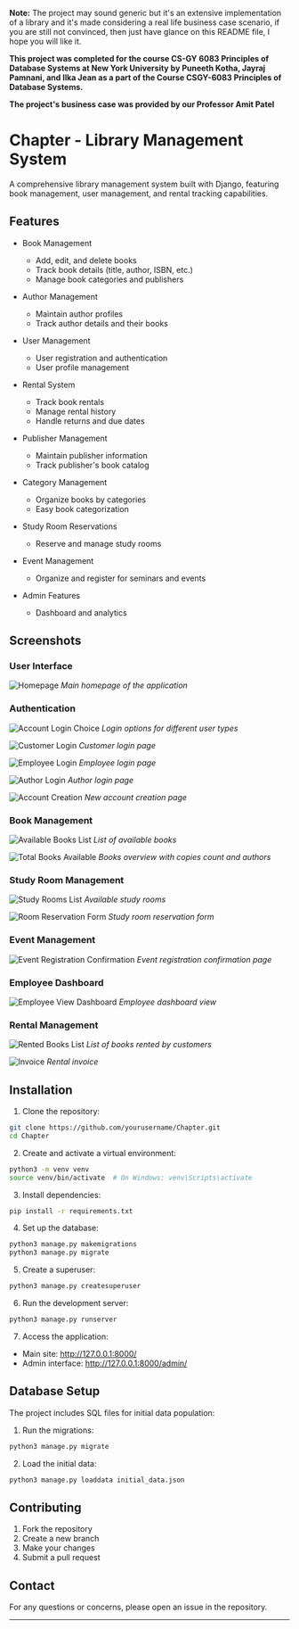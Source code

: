 **Note:** The project may sound generic but it's an extensive implementation of a library and it's made considering a real life business case scenario, if you are still not convinced, then just have glance on this README file, I hope you will like it.


**This project was completed for the course CS-GY 6083 Principles of Database Systems at New York University by Puneeth Kotha, Jayraj Pamnani, and Ilka Jean as a part of the Course CSGY-6083 Principles of Database Systems.**

**The project's business case was provided by our Professor Amit Patel**

# Chapter - Library Management System

A comprehensive library management system built with Django, featuring book management, user management, and rental tracking capabilities.

## Features

- Book Management
  - Add, edit, and delete books
  - Track book details (title, author, ISBN, etc.)
  - Manage book categories and publishers

- Author Management
  - Maintain author profiles
  - Track author details and their books

- User Management
  - User registration and authentication
  - User profile management

- Rental System
  - Track book rentals
  - Manage rental history
  - Handle returns and due dates

- Publisher Management
  - Maintain publisher information
  - Track publisher's book catalog

- Category Management
  - Organize books by categories
  - Easy book categorization

- Study Room Reservations
  - Reserve and manage study rooms

- Event Management
  - Organize and register for seminars and events

- Admin Features
  - Dashboard and analytics

## Screenshots

### User Interface
![Homepage](ChapterSS/Homepage.png)
*Main homepage of the application*

### Authentication
![Account Login Choice](ChapterSS/AccountLoginChoice.png)
*Login options for different user types*

![Customer Login](ChapterSS/CustomerLogin.png)
*Customer login page*

![Employee Login](ChapterSS/EmployeeLogin.png)
*Employee login page*

![Author Login](ChapterSS/AuthorLogin.png)
*Author login page*

![Account Creation](ChapterSS/AccountCreationPage.png)
*New account creation page*

### Book Management
![Available Books List](ChapterSS/AvailableBooksList.png)
*List of available books*

![Total Books Available](ChapterSS/Total%20Books%20Available%20with%20Copies%20Count%20and%20Authors.png)
*Books overview with copies count and authors*

### Study Room Management
![Study Rooms List](ChapterSS/StudyRoomsList.png)
*Available study rooms*

![Room Reservation Form](ChapterSS/RoomReservationForm.png)
*Study room reservation form*

### Event Management
![Event Registration Confirmation](ChapterSS/EventRegistrationConfirmationPage.png)
*Event registration confirmation page*

### Employee Dashboard
![Employee View Dashboard](ChapterSS/EmployeeViewDashboard.png)
*Employee dashboard view*

### Rental Management
![Rented Books List](ChapterSS/List%20of%20Books%20which%20the%20Customer%20has%20Rented%20out.png)
*List of books rented by customers*

![Invoice](ChapterSS/Invoice.png)
*Rental invoice*

## Installation

1. Clone the repository:
```bash
git clone https://github.com/yourusername/Chapter.git
cd Chapter
```

2. Create and activate a virtual environment:
```bash
python3 -m venv venv
source venv/bin/activate  # On Windows: venv\Scripts\activate
```

3. Install dependencies:
```bash
pip install -r requirements.txt
```

4. Set up the database:
```bash
python3 manage.py makemigrations
python3 manage.py migrate
```

5. Create a superuser:
```bash
python3 manage.py createsuperuser
```

6. Run the development server:
```bash
python3 manage.py runserver
```

7. Access the application:
- Main site: http://127.0.0.1:8000/
- Admin interface: http://127.0.0.1:8000/admin/

## Database Setup

The project includes SQL files for initial data population:

1. Run the migrations:
```bash
python3 manage.py migrate
```

2. Load the initial data:
```bash
python3 manage.py loaddata initial_data.json
```

## Contributing

1. Fork the repository
2. Create a new branch
3. Make your changes
4. Submit a pull request

## Contact

For any questions or concerns, please open an issue in the repository.

---


